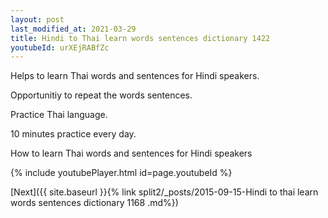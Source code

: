 ```yaml
---
layout: post
last_modified_at: 2021-03-29
title: Hindi to Thai learn words sentences dictionary 1422 
youtubeId: urXEjRABfZc
---
```

 
 
Helps to learn Thai words and sentences for Hindi speakers.

Opportunitiy to repeat the words sentences. 

Practice Thai language. 
 
10 minutes practice every day. 
 
How to learn Thai words and sentences for Hindi speakers 
 
{% include youtubePlayer.html id=page.youtubeId %}
 
 
[Next]({{ site.baseurl }}{% link  split2/_posts/2015-09-15-Hindi to thai learn words sentences dictionary 1168 .md%})
 

